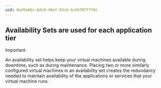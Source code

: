 ```yaml
---
uid: 8ad5e66c-bdc0-40ef-93cb-bcb5787fff8c
---
```

## Availability Sets are used for each application tier

> [!IMPORTANT]
> An availability set helps keep your virtual machines available during downtime, such as during maintenance. Placing two or more similarly configured virtual machines in an availability set creates the redundancy needed to maintain availability of the applications or services that your virtual machine runs.

